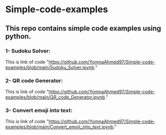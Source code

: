 # Simple-code-examples
## This repo contains simple code examples using python.

### 1- Sudoku Solver:
  This is link of code "https://github.com/YomnaAhmed97/Simple-code-examples/blob/main/Sudoku_Solver.ipynb."
### 2- QR code Generator:
  This is link of code "https://github.com/YomnaAhmed97/Simple-code-examples/blob/main/QR_code_Generator.ipynb."
### 3- Convert emoji into text:
  This is link of code  "https://github.com/YomnaAhmed97/Simple-code-examples/blob/main/Convert_emoji_into_text.ipynb."

